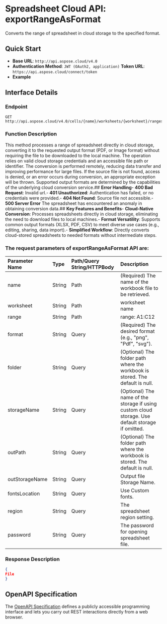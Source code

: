 # **Spreadsheet Cloud API: exportRangeAsFormat**

Converts the range of spreadsheet in cloud storage to the specified format. 


## **Quick Start**

- **Base URL**: `http://api.aspose.cloud/v4.0`
- **Authentication Method**: `JWT (OAuth2, application)`  **Token URL**: `https://api.aspose.cloud/connect/token`
- **Example** 

## **Interface Details**

### **Endpoint** 

```
GET http://api.aspose.cloud/v4.0/cells/{name}/worksheets/{worksheet}/ranges/{range}
```
### **Function Description**
This method processes a range of spreadsheet directly in cloud storage, converting it to the requested output format (PDF, or Image format) without requiring the file to be downloaded to the local machine. The operation relies on valid cloud storage credentials and an accessible file path or identifier. The conversion is performed remotely, reducing data transfer and improving performance for large files. If the source file is not found, access is denied, or an error occurs during conversion, an appropriate exception will be thrown. Supported output formats are determined by the capabilities of the underlying cloud conversion service.## **Error Handling**- **400 Bad Request**: Invalid url.- **401 Unauthorized**:  Authentication has failed, or no credentials were provided.- **404 Not Found**: Source file not accessible.- **500 Server Error** The spreadsheet has encountered an anomaly in obtaining conversion data.## **Key Features and Benefits**- **Cloud-Native Conversion**: Processes spreadsheets directly in cloud storage, eliminating the need to download files to local machines.- **Format Versatility**: Supports common output formats (XLSX, PDF, CSV) to meet diverse use cases (e.g., editing, sharing, data import).- **Simplified Workflow**: Directly converts cloud-stored spreadsheets to needed formats without intermediate steps.

### The request parameters of **exportRangeAsFormat** API are: 

| Parameter Name | Type | Path/Query String/HTTPBody | Description | 
| :- | :- | :- |:- | 
|name|String|Path|(Required) The name of the workbook file to be retrieved.|
|worksheet|String|Path|worksheet name|
|range|String|Path|range: A1:C12|
|format|String|Query|(Required) The desired format  (e.g., "png", "Pdf", "svg").|
|folder|String|Query|(Optional) The folder path where the workbook is stored. The default is null.|
|storageName|String|Query|(Optional) The name of the storage if using custom cloud storage. Use default storage if omitted.|
|outPath|String|Query|(Optional) The folder path where the workbook is stored. The default is null.|
|outStorageName|String|Query|Output file Storage Name.|
|fontsLocation|String|Query|Use Custom fonts.|
|region|String|Query|The spreadsheet region setting.|
|password|String|Query|The password for opening spreadsheet file.|

### **Response Description**
```json
{
File
}
```


## OpenAPI Specification

The [OpenAPI Specification](https://reference.aspose.cloud/cells/#/ConversionController/ExportRangeAsFormat) defines a publicly accessible programming interface and lets you carry out REST interactions directly from a web browser.


